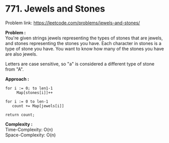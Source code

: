 # 771. Jewels and Stones

Problem link: https://leetcode.com/problems/jewels-and-stones/

**Problem :**<br>
You're given strings jewels representing the types of stones that are jewels, and stones representing the stones you have. Each character in stones is a type of stone you have. You want to know how many of the stones you have are also jewels.<br>

Letters are case sensitive, so "a" is considered a different type of stone from "A".<br>

**Approach :**<br>

```
for i := 0; to len1-1
     Map[stones[i]]++

for i := 0 to len-1
   count += Map[jewels[i]]

return count;
```

**Complexity :**<br>
Time-Complexity: O(n)<br>
Space-Complexity: O(n)<br>
